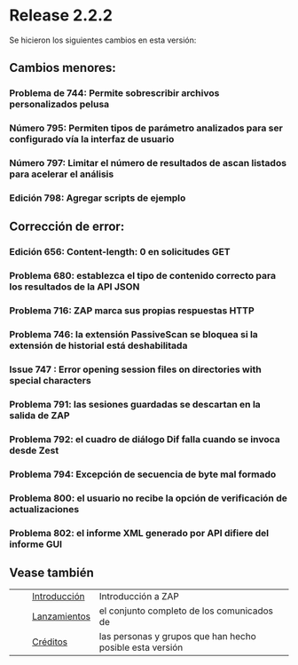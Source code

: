 # Release 2.2.2 #

Se hicieron los siguientes cambios en esta versión:

## Cambios menores: ##

### Problema de 744: Permite sobrescribir archivos personalizados pelusa ###

### Número 795: Permiten tipos de parámetro analizados para ser configurado vía la interfaz de usuario ###

### Número 797: Limitar el número de resultados de ascan listados para acelerar el análisis ###

### Edición 798: Agregar scripts de ejemplo ###

## Corrección de error: ##

### Edición 656: Content-length: 0 en solicitudes GET ###

### Problema 680: establezca el tipo de contenido correcto para los resultados de la API JSON ###

### Problema 716: ZAP marca sus propias respuestas HTTP ###

### Problema 746: la extensión PassiveScan se bloquea si la extensión de historial está deshabilitada ###

### Issue 747 : Error opening session files on directories with special characters ###

### Problema 791: las sesiones guardadas se descartan en la salida de ZAP ###

### Problema 792: el cuadro de diálogo Dif falla cuando se invoca desde Zest ###

### Problema 794: Excepción de secuencia de byte mal formado ###

### Problema 800: el usuario no recibe la opción de verificación de actualizaciones ###

### Problema 802: el informe XML generado por API difiere del informe GUI ###

## Vease también ##

<table> 
 <tbody>
  <tr>
   <td>&nbsp;&nbsp;&nbsp;&nbsp;</td>
   <td> <a href="HelpIntro" rel="nofollow">Introducci&oacute;n</a></td>
   <td>Introducci&oacute;n a ZAP</td>
  </tr> 
  <tr>
   <td>&nbsp;&nbsp;&nbsp;&nbsp;</td>
   <td> <a href="HelpReleasesReleases" rel="nofollow">Lanzamientos</a></td>
   <td>el conjunto completo de los comunicados de</td>
  </tr> 
  <tr>
   <td>&nbsp;&nbsp;&nbsp;&nbsp;</td>
   <td> <a href="HelpCredits" rel="nofollow">Cr&eacute;ditos</a></td>
   <td>las personas y grupos que han hecho posible esta versi&oacute;n</td>
  </tr> 
 </tbody>
</table>